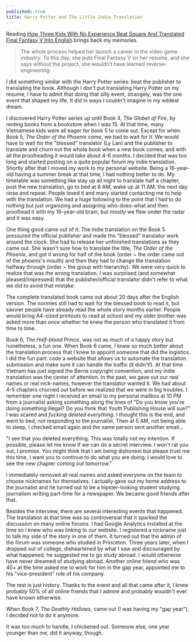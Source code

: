 ```yaml
---
published: true
title: Harry Potter and The Little Indie Translation
---
```

Reading [How Three Kids With No Experience Beat Square And Translated Final Fantasy V Into English](http://kotaku.com/how-three-kids-beat-the-odds-and-translated-final-fanta-1794628286) brings back my memories. 

>The whole process helped her launch a career in the video game industry. To this day, she puts Final Fantasy V on her resume, and she says without the project, she wouldn’t have learned reverse-engineering.

I did something similar with the Harry Potter series: beat the publisher to translating the book. Although I don't put translating Harry Potter on my resume, I have to admit that doing that silly event, strangely, was the one event that shaped my life. It did in ways I couldn't imagine in my wildest dream.

I discovered Harry Potter series up until Book 4, _The Globet of Fire_, by renting books from a bookstore when I was 15. At that time, many Vietnamese kids were all eager for book 5 to come out. Except for when Book 5, _The Order of the Phoenix came_, we had to wait for it. We would have to wait for the "blessed" translator (Ly Lan) and the publisher to translate and churn out the whole book when a new book comes, and with all the proofreading it would take about 4-6 months. I decided that was too long and started posting on a quite popular forum my indie translation. Shortly after that I moved my work to my personal website. Being a 16-year-old having a summer break at that time, I had nothing better to do. My timetable was something like stay up all night to translate half a chapter, post the new translation, go to bed at 6 AM, wake up at 11 AM, the next day rinse and repeat. People loved it and many started contacting me to help with the translation. We had a huge following to the point that I had to do nothing but just organizing and assigning who-does-what and then proofread it with my 16-year-old brain, but mostly we flew under the radar and it was easy. 

One thing good came out of it: The indie translation on the Book 5 pressured the official publisher and made the "blessed" translator work around the clock. She had to release her unfinished translations as they came out. She wasn't sure how to translate the title, _The Order of the Phoenix_, and got it wrong for half of the book (order ~ the order came out of the phoenix's mouth) and then they had to change the translation halfway through (order ~ the group with hierarchy). We were very quick to realize that was the wrong translation. I was surprised (and somewhat pleased/impressed) that the publisher/official translator didn't refer to what we did to avoid that mistake.

The complete translated book came out about 20 days after the English version. The normies still had to wait for the blessed book to read it, but savvier people have already read the whole story months earlier. People would bring A4-sized printouts to read at school and my older brother was asked more than once whether he knew the person who translated it from time to time.

Book 6, _The Half-blood Prince_, was not as much of a happy story but nonetheless, a fun one. When Book 6 came, I knew so much better about the translation process that I knew to appoint someone that did the logistics. I did the fun part: code a website that allows us to automate the translation submission and make sure it can handle the traffic (it didn't!). At that time Vietnam has just signed the Berne copyright convention, and my indie translation was the center of attention. In the past, we gave out our real names or real nick-names, however the translator wanted it. We had about 4-5 chapters churned out before we realized that we were in big troubles. I remember one night I received an email to my personal mailbox at 10 PM from a journalist asking something along the lines of "Do you know you're doing something illegal? Do you think that Youth Publishing House will sue?" I was scared and _fucking deleted everything_. I thought this is the end, and went to bed, not responding to the journalist. Then at 5 AM, not being able to sleep, I checked email again and the same person sent another email...

"I see that you deleted everything. This was totally not my intention. If possible, please let me know if we can do a secret interview. I won't rat you out, I promise. You might think that I am being dishonest but please trust me this time, I want you to continue to do what you are doing. I would love to see the new chapter coming out tomorrow."

I immediately removed all real names and asked everyone on the team to choose nicknames for themselves. I actually gave out my home address to the journalist and he turned out to be a hipster-looking student studying journalism writing part-time for a newspaper. We became good friends after that. 

Besides the interview, there are several interesting events that happened. The translation at that time was so controversial that it sparked the discussion on many online forums. I had Google Analytics installed at the time so I knew who was linking to our website. I registered a nickname just to talk my side of the story in one of them. It turned out that the admin of the forum was someone who studied in Princeton. Three years later, when I dropped out of college, disheartened by what I saw and discouraged by what happened, he suggested me to go study abroad. I would otherwise have never dreamed of studying abroad. Another online friend who was 40+ at the time asked me to work for him in the gap year, appointed me to his "vice-president" role of his company.

The rest is just history. Thanks to the event and all that came after it, I knew probably 50% of all online friends that I admire and probably wouldn't ever have known otherwise.

When Book 7, _The Deathly Hallows_, came out (I was having my "gap year"), I decided not to do it anymore. 

It was too much to handle, I chickened out. Someone else, one year younger than me, did it anyway, though.
